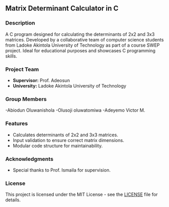 ## Matrix Determinant Calculator in C

### Description

A C program designed for calculating the determinants of 2x2 and 3x3 matrices. Developed by a collaborative team of computer science students from Ladoke Akintola University of Technology as part of a course SWEP project. Ideal for educational purposes and showcases C programming skills.

### Project Team

- **Supervisor:** Prof. Adeosun
- **University:** Ladoke Akintola University of Technology

### Group Members
-Abiodun Oluwanishola
-Olusoji oluwatomiwa 
-Adeyemo Victor M.
### Features

- Calculates determinants of 2x2 and 3x3 matrices.
- Input validation to ensure correct matrix dimensions.
- Modular code structure for maintainability.

### Acknowledgments

- Special thanks to Prof. Ismaila for supervision.

### License

This project is licensed under the MIT License - see the [LICENSE](LICENSE) file for details.




